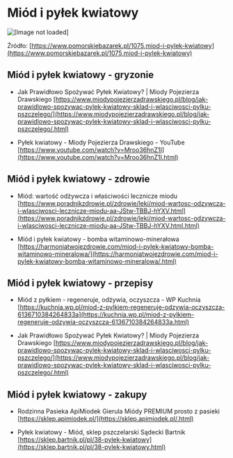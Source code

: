 # Miód i pyłek kwiatowy
![[Image not loaded]](https://www.pomorskiebazarek.pl/upload/751x506fit/bazaar_product/1075/miody.jpg)

Źródło: [https://www.pomorskiebazarek.pl/1075,miod-i-pylek-kwiatowy](https://www.pomorskiebazarek.pl/1075,miod-i-pylek-kwiatowy)

## Miód i pyłek kwiatowy - gryzonie
* Jak Prawidłowo Spożywać Pyłek Kwiatowy? | Miody Pojezierza Drawskiego
[https://www.miodypojezierzadrawskiego.pl/blog/jak-prawidlowo-spozywac-pylek-kwiatowy-sklad-i-wlasciwosci-pylku-pszczelego/](https://www.miodypojezierzadrawskiego.pl/blog/jak-prawidlowo-spozywac-pylek-kwiatowy-sklad-i-wlasciwosci-pylku-pszczelego/.html)

* Pyłek kwiatowy - Miody Pojezierza Drawskiego - YouTube
[https://www.youtube.com/watch?v=Mroo36hnZ1I](https://www.youtube.com/watch?v=Mroo36hnZ1I.html)

## Miód i pyłek kwiatowy - zdrowie
* Miód: wartość odżywcza i właściwości lecznicze miodu
[https://www.poradnikzdrowie.pl/zdrowie/leki/miod-wartosc-odzywcza-i-wlasciwosci-lecznicze-miodu-aa-JStw-TBBJ-hYXV.html](https://www.poradnikzdrowie.pl/zdrowie/leki/miod-wartosc-odzywcza-i-wlasciwosci-lecznicze-miodu-aa-JStw-TBBJ-hYXV.html.html)

* Miód i pyłek kwiatowy - bomba witaminowo-minerałowa
[https://harmoniatwojezdrowie.com/miod-i-pylek-kwiatowy-bomba-witaminowo-mineralowa/](https://harmoniatwojezdrowie.com/miod-i-pylek-kwiatowy-bomba-witaminowo-mineralowa/.html)

## Miód i pyłek kwiatowy - przepisy
* Miód z pyłkiem - regeneruje, odżywia, oczyszcza - WP Kuchnia
[https://kuchnia.wp.pl/miod-z-pylkiem-regeneruje-odzywia-oczyszcza-6136710384264833a](https://kuchnia.wp.pl/miod-z-pylkiem-regeneruje-odzywia-oczyszcza-6136710384264833a.html)

* Jak Prawidłowo Spożywać Pyłek Kwiatowy? | Miody Pojezierza Drawskiego
[https://www.miodypojezierzadrawskiego.pl/blog/jak-prawidlowo-spozywac-pylek-kwiatowy-sklad-i-wlasciwosci-pylku-pszczelego/](https://www.miodypojezierzadrawskiego.pl/blog/jak-prawidlowo-spozywac-pylek-kwiatowy-sklad-i-wlasciwosci-pylku-pszczelego/.html)

## Miód i pyłek kwiatowy - zakupy
* Rodzinna Pasieka ApiMiodek Gierula Miódy PREMIUM prosto z pasieki
[https://sklep.apimiodek.pl/](https://sklep.apimiodek.pl/.html)

* Pyłek kwiatowy - Miód, sklep pszczelarski Sądecki Bartnik
[https://sklep.bartnik.pl/pl/38-pylek-kwiatowy](https://sklep.bartnik.pl/pl/38-pylek-kwiatowy.html)

